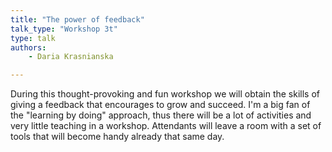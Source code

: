 ```yaml
---
title: "The power of feedback"
talk_type: "Workshop 3t"
type: talk
authors:
    - Daria Krasnianska

---
```

During this thought-provoking and fun workshop we will obtain the skills of giving a feedback that encourages to grow and succeed. I'm a big fan of the "learning by doing" approach, thus there will be a lot of activities and very little teaching in a workshop. Attendants will leave a room with a set of tools that will become handy already that same day.
